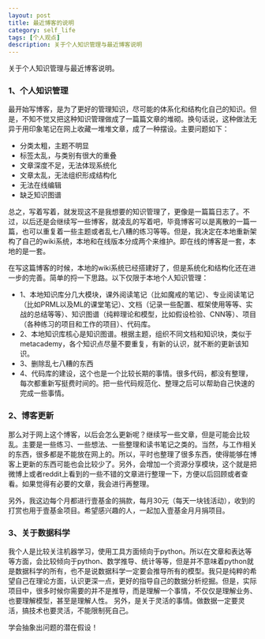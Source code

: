```yaml
---
layout: post
title: 最近博客的说明
category: self_life
tags: [个人观点]
description: 关于个人知识管理与最近博客说明
---
```


关于个人知识管理与最近博客说明。

<!-- more -->

### 1、个人知识管理
最开始写博客，是为了更好的管理知识，尽可能的体系化和结构化自己的知识。但是，不知不觉又把这种知识管理做成了一篇篇文章的堆砌。换句话说，这种做法无异于用印象笔记在网上收藏一堆堆文章，成了一种摆设。主要问题如下：

- 分类太粗，主题不明显
- 标签太乱，与类别有很大的重叠
- 文章深度不足，无法体现系统化
- 文章太乱，无法组织形成结构化
- 无法在线编辑
- 缺乏知识图谱

总之，写着写着，就发现这不是我想要的知识管理了，更像是一篇篇日志了。不过，以后还是会继续写一些博客，就凌乱的写着吧，毕竟博客可以是离散的一篇一篇，也可以重复着一些主题或者乱七八糟的练习等等。但是，我决定在本地重新架构了自己的wiki系统，本地和在线版本分成两个来维护。即在线的博客是一套，本地的是一套。

在写这篇博客的时候，本地的wiki系统已经搭建好了，但是系统化和结构化还在进一步的完善。简单的捋一下思路。以下仅限于本地个人知识管理：

- 1、本地知识库分几大模块，课外阅读笔记（比如魔戒的笔记）、专业阅读笔记（比如PRML以及ML的课堂笔记）、文档（记录一些配置、框架使用等等、实战的总结等等）、知识图谱（纯粹理论和模型，比如假设检验、CNN等）、项目（各种练习的项目和工作的项目）、代码库。
- 2、本地知识库核心是知识图谱。根据主题，组织不同文档和知识块，类似于metacademy，各个知识点尽量不要重复，有新的认识，就不断的更新该知识。
- 3、删除乱七八糟的东西
- 4、代码库的建设，这个也是一个比较长期的事情。很多代码，都没有整理，每次都重新写挺费时间的。把一些代码规范化、整理之后可以帮助自己快速的完成一些事情。


### 2、博客更新
那么对于网上这个博客，以后会怎么更新呢？继续写一些文章，但是可能会比较乱。主要是一些练习、一些想法、一些整理和读书笔记之类的。当然，与工作相关的东西，很多都是不能放在网上的。所以，平时也整理了很多东西，使得能够在博客上更新的东西可能也会比较少了。另外，会增加一个资源分享模块，这个就是把微博上或者reddit上看到的一些不错的文章进行整理一下，方便以后回顾或者查看。如果觉得有必要的文章，我会进行再整理。

另外，我这边每个月都进行壹基金的捐款，每月30元（每天一块钱活动），收到的打赏也用于壹基金项目。希望感兴趣的人，一起加入壹基金月月捐项目。


### 3、关于数据科学
我个人是比较关注机器学习，使用工具方面倾向于python。所以在文章和表达等等方面，会比较倾向于python、数学推导、统计等等，但是并不意味着python就是数据科学的所有，也不是说数据科学一定要会推导所有的模型。我只是纯粹的希望自己在理论方面，认识更深一点，更好的指导自己的数据分析挖掘。但是，实际项目中，很多时候你需要的并不是推导，而是理解一个事情，不仅仅是理解业务、也要理解模型，甚至是理解人性。
另外，是关于灵活的事情。做数据一定要灵活，搞技术也要灵活，不能限制死自己。

学会抽象出问题的潜在假设！
